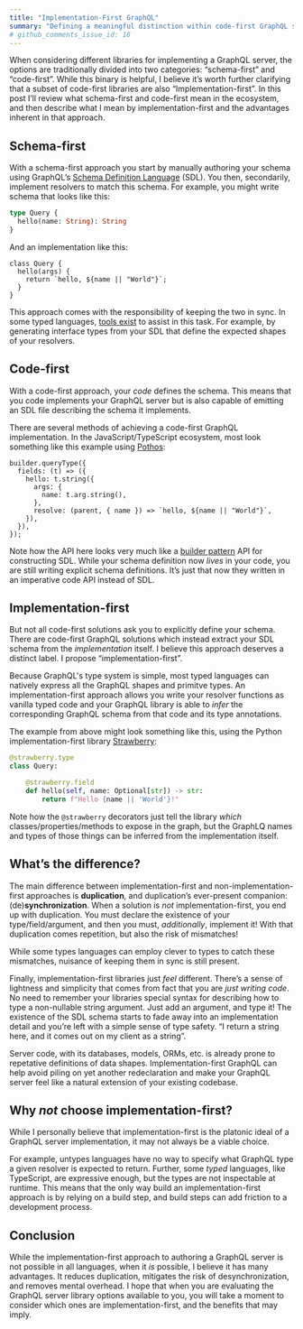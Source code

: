 ```yaml
---
title: "Implementation-First GraphQL"
summary: "Defining a meaningful distinction within code-first GraphQL server libraries"
# github_comments_issue_id: 18
---
```


When considering different libraries for implementing a GraphQL server, the options are traditionally divided into two categories: “schema-first” and “code-first”. While this binary is helpful, I believe it’s worth further clarifying that a subset of code-first libraries are also “Implementation-first”. In this post I’ll review what schema-first and code-first mean in the ecosystem, and then describe what I mean by implementation-first and the advantages inherent in that approach.

## Schema-first

With a schema-first approach you start by manually authoring your schema using GraphQL’s [Schema Definition Language](https://www.apollographql.com/docs/apollo-server/schema/schema/#the-schema-definition-language) (SDL). You then, secondarily, implement resolvers to match this schema. For example, you might write schema that looks like this:

```graphql
type Query {
  hello(name: String): String
}
```

And an implementation like this:

```tsx
class Query {
  hello(args) {
    return `hello, ${name || "World"}`;
  }
}
```

This approach comes with the responsibility of keeping the two in sync. In some typed languages, [tools exist](https://the-guild.dev/graphql/codegen) to assist in this task. For example, by generating interface types from your SDL that define the expected shapes of your resolvers.

## Code-first

With a code-first approach, your _code_ defines the schema. This means that you code implements your GraphQL server but is also capable of emitting an SDL file describing the schema it implements.

There are several methods of achieving a code-first GraphQL implementation. In the JavaScript/TypeScript ecosystem, most look something like this example using [Pothos](https://pothos-graphql.dev/):

```tsx
builder.queryType({
  fields: (t) => ({
    hello: t.string({
      args: {
        name: t.arg.string(),
      },
      resolve: (parent, { name }) => `hello, ${name || "World"}`,
    }),
  }),
});
```

Note how the API here looks very much like a [builder pattern](https://en.wikipedia.org/wiki/Builder_pattern) API for constructing SDL. While your schema definition now _lives_ in your code, you are still writing explicit schema definitions. It’s just that now they written in an imperative code API instead of SDL.

## Implementation-first

But not all code-first solutions ask you to explicitly define your schema. There are code-first GraphQL solutions which instead extract your SDL schema from the _implementation_ itself. I believe this approach deserves a distinct label. I propose “implementation-first”.

Because GraphQL's type system is simple, most typed languages can natively express all the GraphQL shapes and primitve types. An implementation-first approach allows you write your resolver functions as vanilla typed code and your GraphQL library is able to _infer_ the corresponding GraphQL schema from that code and its type annotations.

The example from above might look something like this, using the Python implementation-first library [Strawberry](https://strawberry.rocks/):

```python
@strawberry.type
class Query:

    @strawberry.field
    def hello(self, name: Optional[str]) -> str:
        return f"Hello {name || 'World'}!"
```

Note how the `@strawberry` decorators just tell the library _which_ classes/properties/methods to expose in the graph, but the GraphLQ names and types of those things can be inferred from the implementation itself.

## What’s the difference?

The main difference between implementation-first and non-implementation-first approaches is **duplication**, and duplication’s ever-present companion: (de)**synchronization**. When a solution is _not_ implementation-first, you end up with duplication. You must declare the existence of your type/field/argument, and then you must, _additionally_, implement it! With that duplication comes repetition, but also the risk of mismatches!

While some types languages can employ clever to types to catch these mismatches, nuisance of keeping them in sync is still present.

Finally, implementation-first libraries just _feel_ different. There’s a sense of lightness and simplicity that comes from fact that you are _just writing code_. No need to remember your libraries special syntax for describing how to type a non-nullable string argument. Just add an argument, and type it! The existence of the SDL schema starts to fade away into an implementation detail and you’re left with a simple sense of type safety. “I return a string here, and it comes out on my client as a string”.

Server code, with its databases, models, ORMs, etc. is already prone to repetative definitions of data shapes. Implementation-first GraphQL can help avoid piling on yet another redeclaration and make your GraphQL server feel like a natural extension of your existing codebase.

## Why _not_ choose implementation-first?

While I personally believe that implementation-first is the platonic ideal of a GraphQL server implementation, it may not always be a viable choice.

For example, untypes languages have no way to specify what GraphQL type a given resolver is expected to return. Further, some _typed_ languages, like TypeScript, are expressive enough, but the types are not inspectable at runtime. This means that the only way build an implementation-first approach is by relying on a build step, and build steps can add friction to a development process.

## Conclusion

While the implementation-first approach to authoring a GraphQL server is not possible in all languages, when it _is_ possible, I believe it has many advantages. It reduces duplication, mitigates the risk of desynchronization, and removes mental overhead. I hope that when you are evaluating the GraphQL server library options available to you, you will take a moment to consider which ones are implementation-first, and the benefits that may imply.
